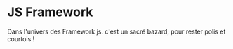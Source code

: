 # JS Framework

Dans l'univers des Framework js. c'est un sacré bazard, pour rester polis et courtois !
